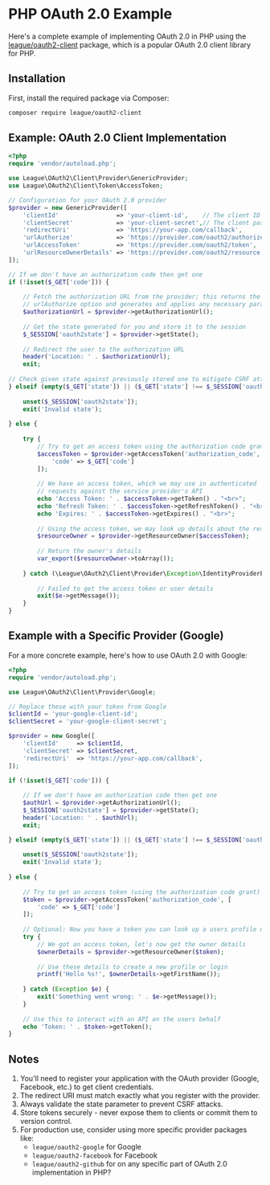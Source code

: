 # PHP OAuth 2.0 Example

Here's a complete example of implementing OAuth 2.0 in PHP using the [league/oauth2-client](https://github.com/thephpleague/oauth2-client) package, which is a popular OAuth 2.0 client library for PHP.

## Installation

First, install the required package via Composer:

```bash
composer require league/oauth2-client
```

## Example: OAuth 2.0 Client Implementation

```php
<?php
require 'vendor/autoload.php';

use League\OAuth2\Client\Provider\GenericProvider;
use League\OAuth2\Client\Token\AccessToken;

// Configuration for your OAuth 2.0 provider
$provider = new GenericProvider([
    'clientId'                => 'your-client-id',    // The client ID assigned to you by the provider
    'clientSecret'            => 'your-client-secret',// The client password assigned to you by the provider
    'redirectUri'             => 'https://your-app.com/callback',
    'urlAuthorize'            => 'https://provider.com/oauth2/authorize',
    'urlAccessToken'          => 'https://provider.com/oauth2/token',
    'urlResourceOwnerDetails' => 'https://provider.com/oauth2/resource'
]);

// If we don't have an authorization code then get one
if (!isset($_GET['code'])) {
    
    // Fetch the authorization URL from the provider; this returns the
    // urlAuthorize option and generates and applies any necessary parameters
    $authorizationUrl = $provider->getAuthorizationUrl();
    
    // Get the state generated for you and store it to the session
    $_SESSION['oauth2state'] = $provider->getState();
    
    // Redirect the user to the authorization URL
    header('Location: ' . $authorizationUrl);
    exit;
    
// Check given state against previously stored one to mitigate CSRF attack
} elseif (empty($_GET['state']) || ($_GET['state'] !== $_SESSION['oauth2state'])) {
    
    unset($_SESSION['oauth2state']);
    exit('Invalid state');
    
} else {
    
    try {
        // Try to get an access token using the authorization code grant
        $accessToken = $provider->getAccessToken('authorization_code', [
            'code' => $_GET['code']
        ]);
        
        // We have an access token, which we may use in authenticated
        // requests against the service provider's API
        echo 'Access Token: ' . $accessToken->getToken() . "<br>";
        echo 'Refresh Token: ' . $accessToken->getRefreshToken() . "<br>";
        echo 'Expires: ' . $accessToken->getExpires() . "<br>";
        
        // Using the access token, we may look up details about the resource owner
        $resourceOwner = $provider->getResourceOwner($accessToken);
        
        // Return the owner's details
        var_export($resourceOwner->toArray());
        
    } catch (\League\OAuth2\Client\Provider\Exception\IdentityProviderException $e) {
        
        // Failed to get the access token or user details
        exit($e->getMessage());
    }
}
```

## Example with a Specific Provider (Google)

For a more concrete example, here's how to use OAuth 2.0 with Google:

```php
<?php
require 'vendor/autoload.php';

use League\OAuth2\Client\Provider\Google;

// Replace these with your token from Google
$clientId = 'your-google-client-id';
$clientSecret = 'your-google-client-secret';

$provider = new Google([
    'clientId'     => $clientId,
    'clientSecret' => $clientSecret,
    'redirectUri'  => 'https://your-app.com/callback',
]);

if (!isset($_GET['code'])) {
    
    // If we don't have an authorization code then get one
    $authUrl = $provider->getAuthorizationUrl();
    $_SESSION['oauth2state'] = $provider->getState();
    header('Location: ' . $authUrl);
    exit;

} elseif (empty($_GET['state']) || ($_GET['state'] !== $_SESSION['oauth2state'])) {
    
    unset($_SESSION['oauth2state']);
    exit('Invalid state');
    
} else {
    
    // Try to get an access token (using the authorization code grant)
    $token = $provider->getAccessToken('authorization_code', [
        'code' => $_GET['code']
    ]);
    
    // Optional: Now you have a token you can look up a users profile data
    try {
        // We got an access token, let's now get the owner details
        $ownerDetails = $provider->getResourceOwner($token);
        
        // Use these details to create a new profile or login
        printf('Hello %s!', $ownerDetails->getFirstName());
        
    } catch (Exception $e) {
        exit('Something went wrong: ' . $e->getMessage());
    }
    
    // Use this to interact with an API on the users behalf
    echo 'Token: ' . $token->getToken();
}
```

## Notes

1. You'll need to register your application with the OAuth provider (Google, Facebook, etc.) to get client credentials.
2. The redirect URI must match exactly what you register with the provider.
3. Always validate the state parameter to prevent CSRF attacks.
4. Store tokens securely - never expose them to clients or commit them to version control.
5. For production use, consider using more specific provider packages like:
   - `league/oauth2-google` for Google
   - `league/oauth2-facebook` for Facebook
   - `league/oauth2-github` for  on any specific part of OAuth 2.0 implementation in PHP?
